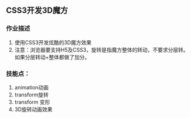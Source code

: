 ## CSS3开发3D魔方

### 作业描述 
1. 使用CSS3开发炫酷的3D魔方效果
2. 注意：浏览器要支持H5及CSS3，旋转是指魔方整体的转动，不要求分层转。如果分层转动+整体都做了加分。

### 技能点：
1. animation动画
2. transform旋转
3. transform 变形
4. 3D旋转动画效果
